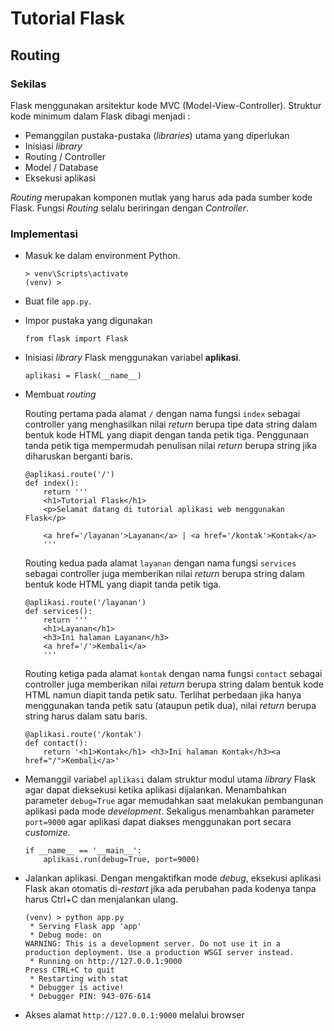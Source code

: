# Tutorial Flask

## Routing

### Sekilas

Flask menggunakan arsitektur kode MVC (Model-View-Controller). Struktur kode minimum dalam Flask dibagi menjadi :

- Pemanggilan pustaka-pustaka (_libraries_) utama yang diperlukan
- Inisiasi _library_
- Routing / Controller
- Model / Database
- Eksekusi aplikasi

_Routing_ merupakan komponen mutlak yang harus ada pada sumber kode Flask. Fungsi _Routing_ selalu beriringan dengan _Controller_.

### Implementasi

- Masuk ke dalam environment Python.

      > venv\Scripts\activate
      (venv) >

- Buat file `app.py`.
- Impor pustaka yang digunakan

      from flask import Flask

- Inisiasi _library_ Flask menggunakan variabel **aplikasi**.

      aplikasi = Flask(__name__)

- Membuat _routing_

  Routing pertama pada alamat ``/`` dengan nama fungsi ``index`` sebagai controller yang menghasilkan nilai *return* berupa tipe data string dalam bentuk kode HTML yang diapit dengan tanda petik tiga. Penggunaan tanda petik tiga mempermudah penulisan nilai *return* berupa string jika diharuskan berganti baris.

      @aplikasi.route('/')
      def index():
          return '''
          <h1>Tutorial Flask</h1>
          <p>Selamat datang di tutorial aplikasi web menggunakan Flask</p>

          <a href='/layanan'>Layanan</a> | <a href='/kontak'>Kontak</a>
          '''

    Routing kedua pada alamat ``layanan`` dengan nama fungsi ``services`` sebagai controller juga memberikan nilai *return* berupa string dalam bentuk kode HTML yang diapit tanda petik tiga.

      @aplikasi.route('/layanan')
      def services():
          return '''
          <h1>Layanan</h1>
          <h3>Ini halaman Layanan</h3>
          <a href='/'>Kembali</a>
          '''

    Routing ketiga pada alamat ``kontak`` dengan nama fungsi ``contact`` sebagai controller juga memberikan nilai *return* berupa string dalam bentuk kode HTML namun diapit tanda petik satu. Terlihat perbedaan jika hanya menggunakan tanda petik satu (ataupun petik dua), nilai *return* berupa string harus dalam satu baris.

      @aplikasi.route('/kontak')
      def contact():
          return '<h1>Kontak</h1> <h3>Ini halaman Kontak</h3><a href="/">Kembali</a>'

- Memanggil variabel ``aplikasi`` dalam struktur modul utama *library* Flask agar dapat dieksekusi ketika aplikasi dijalankan. Menambahkan parameter ``debug=True`` agar memudahkan saat melakukan pembangunan aplikasi pada mode *development*. Sekaligus menambahkan parameter ``port=9000`` agar aplikasi dapat diakses menggunakan port secara *customize*.

      if __name__ == '__main__':
          aplikasi.run(debug=True, port=9000)

- Jalankan aplikasi. Dengan mengaktifkan mode *debug*, eksekusi aplikasi Flask akan otomatis di-*restart* jika ada perubahan pada kodenya tanpa harus Ctrl+C dan menjalankan ulang.

      (venv) > python app.py
       * Serving Flask app 'app'
       * Debug mode: on
      WARNING: This is a development server. Do not use it in a production deployment. Use a production WSGI server instead.
       * Running on http://127.0.0.1:9000
      Press CTRL+C to quit
       * Restarting with stat
       * Debugger is active!
       * Debugger PIN: 943-076-614

- Akses alamat ``http://127.0.0.1:9000`` melalui browser
